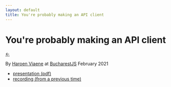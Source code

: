 ```yaml
---
layout: default
title: You're probably making an API client
---
```


# You're probably making an API client

[←](../..)

By [Haroen Viaene](https://haroen.me) at [BucharestJS](https://www.meetup.com/BucharestJS/events/276245280/) February 2021

- [presentation (pdf)](keynote.pdf)
- [recording (from a previous time)](https://www.youtube.com/watch?v=Tj1LcjzdVBM)
